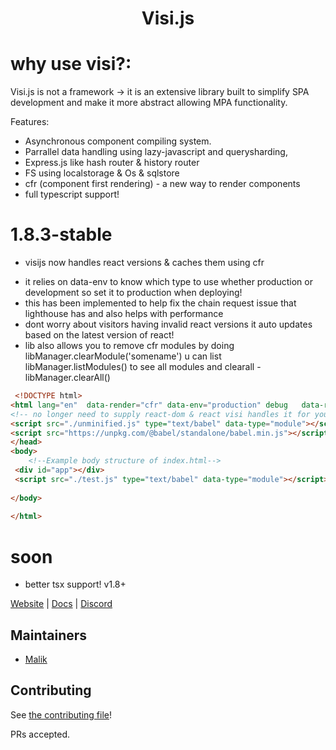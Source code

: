 
<h1 align="center">Visi.js</h1>


#  why use visi?:

Visi.js is not a framework -> it is an extensive library built to simplify SPA development and make it more abstract allowing MPA functionality.

Features:
 
* Asynchronous component compiling system. 
* Parrallel data handling using lazy-javascript and querysharding, 
* Express.js like hash router & history router
* FS using localstorage & Os & sqlstore 
* cfr (component first rendering) -  a new way to render components
* full typescript support!

#  1.8.3-stable
* visijs now handles react versions & caches them using cfr 
 - it relies on data-env to know which type to use whether production or development so set it to production when deploying!
 - this has been implemented to help fix the chain request issue that lighthouse has and also helps with performance
 - dont worry about visitors having invalid react versions it auto updates based on the latest version of react!
 - lib also allows you to remove cfr modules by doing libManager.clearModule('somename') u can list libManager.listModules() to see all modules and clearall   - libManager.clearAll()
```html
 <!DOCTYPE html>
<html lang="en"  data-render="cfr" data-env="production" debug   data-react-version="18.2.0"> 
<!-- no longer need to supply react-dom & react visi handles it for you! -->
<script src="./unminified.js" type="text/babel" data-type="module"></script>
<script src="https://unpkg.com/@babel/standalone/babel.min.js"></script> 
</head>
<body>
    <!--Example body structure of index.html-->
 <div id="app"></div>
 <script src="./test.js" type="text/babel" data-type="module"></script>
  
</body>
 
</html>
```
# soon
* better tsx support! v1.8+
 

[Website](https://visijs.postr-inc.me/) | [Docs](https://visijs.postr-inc.me/#/docs/en-US/v1.8.8/intro)
| [Discord](https://discord.gg/RGYQKENTRk)
  
 
##  Maintainers

- [Malik](https://github.com/MalikWhitten67)

##  Contributing

See [the contributing file](contributing.md)!

 
PRs accepted.

 
